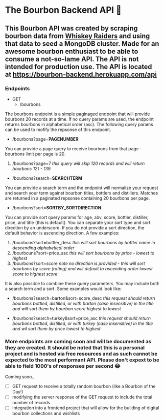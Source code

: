 # The Bourbon Backend API 🥃

## This Bourbon API was created by scraping bourbon data from [Whiskey Raiders](https://whiskeyraiders.com/archive/?sort=bourbon) and using that data to seed a MongoDB cluster. Made for an awesome bourbon enthusiast to be able to consume a not-so-lame API. The API is not intended for production use. The API is located at https://bourbon-backend.herokuapp.com/api

### Endpoints

- GET
  - /bourbons

The bourbons endpoint is a simple paginaged endpoint that will provide bourbons 20 records at a time. If no query params are used, the endpoint returns bourbons in alphabetical order (asc). The following query params can be used to mofify the repsonse of this endpoint.

- /bourbons?page=**PAGENUMBER**

You can provide a page query to receive bourbons from that page - bourbons limit per page is 20.

1. /bourbons?page=7 _this query will skip 120 records and will return bourbons 121 - 139_

- /bourbons?search=**SEARCHTERM**

You can provide a search term and the endpoint will normalize your request and search your term against bourbon titles, bottlers and distillers. Matches are returned in a paginated repsonse containing 20 bourbons per page.

- /bourbons?sort=**SORTBY**\_**SORTDIRECTION**

You can provide sort query params for age, abv, score, bottler, distiller, price, and title (this is default). You can separate your sort type and sort direction by an underscore. If you do not provide a sort direction, the default behavior is ascending direction. A few examples:

1. /bourbons?sort=bottler_desc _this will sort bourbons by bottler name in descending alphabetical order_
2. /bourbouns?sort=price_asc _this will sort bourbons by price - lowest to highest_
3. /bourbons?sort=score _note no direction is provided - this will sort bourbons by score (rating) and will default to ascending order lowest score to highest score_

It is also possible to combine these query parameters. You may include both a search term and a sort. Some examples would look like:

- /bourbons?search=barton&sort=score_desc _this request should return bourbons bottled, distilled, or with barton (case insensitive) in the title and will sort them by bourbon score highest to lowest_

- /bourbons?search=turkey&sort=price_asc _this request should return bourbons bottled, distilled, or with turkey (case insensitive) in the title and wil sort them by price lowest to highest_

### More endpoints are coming soon and will be documented as they are created. It should be noted that this is a personal project and is hosted via free resources and as such cannot be expected to the most performant API. Please don't expext to be able to field 1000's of responses per second 😂

Coming soon...

- [ ] GET request to receive a totally random bourbon (like a Bourbon of the Day!)
- [ ] modifying the server response of the GET request to include the total number of records
- [ ] integration into a frontend project that will allow for the building of digital bourbon collections and wishlists
